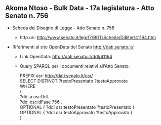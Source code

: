 ## Akoma Ntoso - Bulk Data - 17a legislatura - Atto Senato n. 756 ##

* Scheda del Disegno di Legge - Atto Senato n. 756:
	* http url: http://www.senato.it/leg/17/BGT/Schede/Ddliter/41164.htm

* Riferimenti al sito OpenData del Senato http://dati.senato.it/:
	* Link OpenData: http://dati.senato.it/ddl/41164
	* Query SPARQL per i documenti relativi all'Atto Senato:

        PREFIX osr: <http://dati.senato.it/osr/>  
		SELECT DISTINCT ?testoPresentato ?testoApprovato  
		WHERE  
		{  
		    ?ddl a osr:Ddl.  
		    ?ddl osr:idFase 756 .  
		    OPTIONAL { ?ddl osr:testoPresentato ?testoPresentato }  
		    OPTIONAL { ?ddl osr:testoApprovato ?testoApprovato }  
		}
		